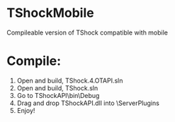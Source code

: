 # TShockMobile

 Compileable version of TShock compatible with mobile


# Compile:

1. Open and build, TShock.4.OTAPI.sln
2. Open and build, TShock.sln
3. Go to TShockAPI\bin\Debug
4. Drag and drop TShockAPI.dll into \ServerPlugins
5. Enjoy!
